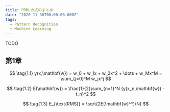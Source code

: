 ```yaml
---
title: PRMLの式のまとめ
date: "2020-11-30T00:00:00.000Z"
tags:
  - Pattern Recognition
  - Machine Learning
---
```


TODO

## 第1章

$$
\tag{1.1}
y(x,\mathbf{w}) = w_0 + w_1x + w_2x^2 + \dots + w_Mx^M = \sum_{j=0}^M w_jx^j
$$

$$
\tag{1.2}
E(\mathbf{w}) = \frac{1}{2}\sum_{n=1}^N {y(x_n,\mathbf{w}) - t_n}^2
$$

$$
\tag{1.3}
E_{\text{RMS}} = \sqrt{2E(\mathbf{w}^*)/N}
$$

